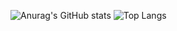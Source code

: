 ![Anurag's GitHub stats](https://github-readme-stats.vercel.app/api?username=Mallhw&show_icons=false&theme=synthwave)
![Top Langs](https://github-readme-stats.vercel.app/api/top-langs/?username=anuraghazra&layout=compact)

<!---
Mallhw/Mallhw is a ✨ special ✨ repository because its `README.md` (this file) appears on your GitHub profile.
You can click the Preview link to take a look at your changes.
--->
